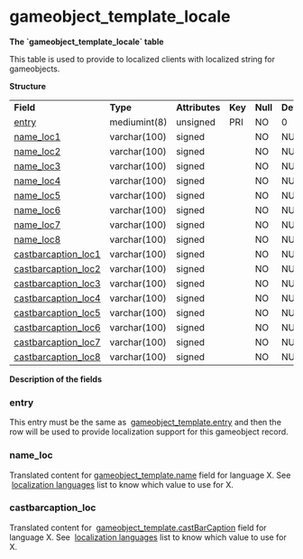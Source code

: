 # gameobject\_template\_locale


**The \`gameobject\_template\_locale\` table**

This table is used to provide to localized clients with localized string for gameobjects.

**Structure**

|                                                                        |              |                |         |          |             |           |             |
|------------------------------------------------------------------------|--------------|----------------|---------|----------|-------------|-----------|-------------|
| **Field**                                                              | **Type**     | **Attributes** | **Key** | **Null** | **Default** | **Extra** | **Comment** |
| [entry](#gameobject_template_locale-entry)                             | mediumint(8) | unsigned       | PRI     | NO       | 0           |           |             |
| [name\_loc1](#gameobject_template_locale-name_loc)                     | varchar(100) | signed         |         | NO       | NULL        |           |             |
| [name\_loc2](#gameobject_template_locale-name_loc)                     | varchar(100) | signed         |         | NO       | NULL        |           |             |
| [name\_loc3](#gameobject_template_locale-name_loc)                     | varchar(100) | signed         |         | NO       | NULL        |           |             |
| [name\_loc4](#gameobject_template_locale-name_loc)                     | varchar(100) | signed         |         | NO       | NULL        |           |             |
| [name\_loc5](#gameobject_template_locale-name_loc)                     | varchar(100) | signed         |         | NO       | NULL        |           |             |
| [name\_loc6](#gameobject_template_locale-name_loc)                     | varchar(100) | signed         |         | NO       | NULL        |           |             |
| [name\_loc7](#gameobject_template_locale-name_loc)                     | varchar(100) | signed         |         | NO       | NULL        |           |             |
| [name\_loc8](#gameobject_template_locale-name_loc)                     | varchar(100) | signed         |         | NO       | NULL        |           |             |
| [castbarcaption\_loc1](#gameobject_template_locale-castbarcaption_loc) | varchar(100) | signed         |         | NO       | NULL        |           |             |
| [castbarcaption\_loc2](#gameobject_template_locale-castbarcaption_loc) | varchar(100) | signed         |         | NO       | NULL        |           |             |
| [castbarcaption\_loc3](#gameobject_template_locale-castbarcaption_loc) | varchar(100) | signed         |         | NO       | NULL        |           |             |
| [castbarcaption\_loc4](#gameobject_template_locale-castbarcaption_loc) | varchar(100) | signed         |         | NO       | NULL        |           |             |
| [castbarcaption\_loc5](#gameobject_template_locale-castbarcaption_loc) | varchar(100) | signed         |         | NO       | NULL        |           |             |
| [castbarcaption\_loc6](#gameobject_template_locale-castbarcaption_loc) | varchar(100) | signed         |         | NO       | NULL        |           |             |
| [castbarcaption\_loc7](#gameobject_template_locale-castbarcaption_loc) | varchar(100) | signed         |         | NO       | NULL        |           |             |
| [castbarcaption\_loc8](#gameobject_template_locale-castbarcaption_loc) | varchar(100) | signed         |         | NO       | NULL        |           |             |

**Description of the fields**

### entry

This entry must be the same as  [gameobject\_template.entry](https://trinitycore.atlassian.net/wiki/display/tc/gameobject_template#gameobject_template-entry) and then the row will be used to provide localization support for this gameobject record.

### name\_loc

Translated content for [gameobject\_template.name](https://trinitycore.atlassian.net/wiki/display/tc/gameobject_template#gameobject_template-name) field for language X.
See  [localization languages](https://trinitycore.atlassian.net/wiki/display/tc/Localization+lang) list to know which value to use for X.

### castbarcaption\_loc

Translated content for  [gameobject\_template.castBarCaption](https://trinitycore.atlassian.net/wiki/display/tc/gameobject_template#gameobject_template-castBarCaption) field for language X.
See  [localization languages](https://trinitycore.atlassian.net/wiki/display/tc/Localization+lang) list to know which value to use for X.
